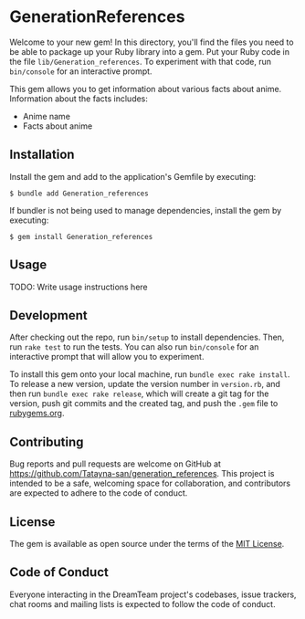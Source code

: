 # GenerationReferences

Welcome to your new gem! In this directory, you'll find the files you need to be able to package up your Ruby library into a gem. Put your Ruby code in the file `lib/Generation_references`. To experiment with that code, run `bin/console` for an interactive prompt.

This gem allows you to get information about various facts about anime. Information about the facts includes:
- Anime name
- Facts about anime

## Installation

Install the gem and add to the application's Gemfile by executing:

    $ bundle add Generation_references

If bundler is not being used to manage dependencies, install the gem by executing:

    $ gem install Generation_references

## Usage

TODO: Write usage instructions here

## Development

After checking out the repo, run `bin/setup` to install dependencies. Then, run `rake test` to run the tests. You can also run `bin/console` for an interactive prompt that will allow you to experiment.

To install this gem onto your local machine, run `bundle exec rake install`. To release a new version, update the version number in `version.rb`, and then run `bundle exec rake release`, which will create a git tag for the version, push git commits and the created tag, and push the `.gem` file to [rubygems.org](https://rubygems.org).

## Contributing

Bug reports and pull requests are welcome on GitHub at https://github.com/Tatayna-san/generation_references. This project is intended to be a safe, welcoming space for collaboration, and contributors are expected to adhere to the code of conduct.

## License

The gem is available as open source under the terms of the [MIT License](https://opensource.org/licenses/MIT).

## Code of Conduct

Everyone interacting in the DreamTeam project's codebases, issue trackers, chat rooms and mailing lists is expected to follow the code of conduct.
